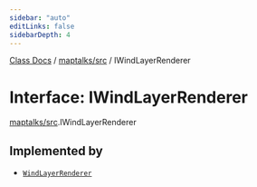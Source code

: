 ```yaml
---
sidebar: "auto"
editLinks: false
sidebarDepth: 4
---
```


[Class Docs](../index.md) / [maptalks/src](../modules/maptalks_src.md) / IWindLayerRenderer

# Interface: IWindLayerRenderer

[maptalks/src](../modules/maptalks_src.md).IWindLayerRenderer

## Implemented by

- [`WindLayerRenderer`](../classes/maptalks_src.WindLayerRenderer.md)
